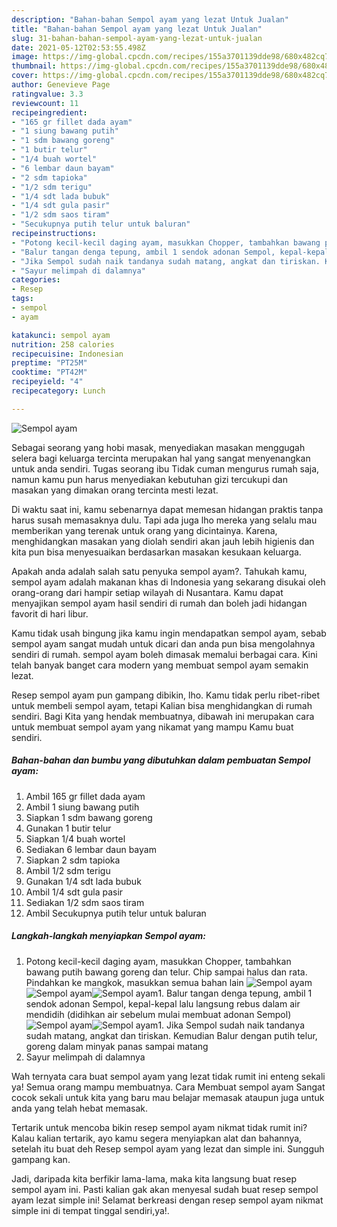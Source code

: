 ```yaml
---
description: "Bahan-bahan Sempol ayam yang lezat Untuk Jualan"
title: "Bahan-bahan Sempol ayam yang lezat Untuk Jualan"
slug: 31-bahan-bahan-sempol-ayam-yang-lezat-untuk-jualan
date: 2021-05-12T02:53:55.498Z
image: https://img-global.cpcdn.com/recipes/155a3701139dde98/680x482cq70/sempol-ayam-foto-resep-utama.jpg
thumbnail: https://img-global.cpcdn.com/recipes/155a3701139dde98/680x482cq70/sempol-ayam-foto-resep-utama.jpg
cover: https://img-global.cpcdn.com/recipes/155a3701139dde98/680x482cq70/sempol-ayam-foto-resep-utama.jpg
author: Genevieve Page
ratingvalue: 3.3
reviewcount: 11
recipeingredient:
- "165 gr fillet dada ayam"
- "1 siung bawang putih"
- "1 sdm bawang goreng"
- "1 butir telur"
- "1/4 buah wortel"
- "6 lembar daun bayam"
- "2 sdm tapioka"
- "1/2 sdm terigu"
- "1/4 sdt lada bubuk"
- "1/4 sdt gula pasir"
- "1/2 sdm saos tiram"
- "Secukupnya putih telur untuk baluran"
recipeinstructions:
- "Potong kecil-kecil daging ayam, masukkan Chopper, tambahkan bawang putih bawang goreng dan telur. Chip sampai halus dan rata. Pindahkan ke mangkok, masukkan semua bahan lain"
- "Balur tangan denga tepung, ambil 1 sendok adonan Sempol, kepal-kepal lalu langsung rebus dalam air mendidih (didihkan air sebelum mulai membuat adonan Sempol)"
- "Jika Sempol sudah naik tandanya sudah matang, angkat dan tiriskan. Kemudian Balur dengan putih telur, goreng dalam minyak panas sampai matang"
- "Sayur melimpah di dalamnya"
categories:
- Resep
tags:
- sempol
- ayam

katakunci: sempol ayam 
nutrition: 258 calories
recipecuisine: Indonesian
preptime: "PT25M"
cooktime: "PT42M"
recipeyield: "4"
recipecategory: Lunch

---
```



![Sempol ayam](https://img-global.cpcdn.com/recipes/155a3701139dde98/680x482cq70/sempol-ayam-foto-resep-utama.jpg)

Sebagai seorang yang hobi masak, menyediakan masakan menggugah selera bagi keluarga tercinta merupakan hal yang sangat menyenangkan untuk anda sendiri. Tugas seorang ibu Tidak cuman mengurus rumah saja, namun kamu pun harus menyediakan kebutuhan gizi tercukupi dan masakan yang dimakan orang tercinta mesti lezat.

Di waktu  saat ini, kamu sebenarnya dapat memesan hidangan praktis tanpa harus susah memasaknya dulu. Tapi ada juga lho mereka yang selalu mau memberikan yang terenak untuk orang yang dicintainya. Karena, menghidangkan masakan yang diolah sendiri akan jauh lebih higienis dan kita pun bisa menyesuaikan berdasarkan masakan kesukaan keluarga. 



Apakah anda adalah salah satu penyuka sempol ayam?. Tahukah kamu, sempol ayam adalah makanan khas di Indonesia yang sekarang disukai oleh orang-orang dari hampir setiap wilayah di Nusantara. Kamu dapat menyajikan sempol ayam hasil sendiri di rumah dan boleh jadi hidangan favorit di hari libur.

Kamu tidak usah bingung jika kamu ingin mendapatkan sempol ayam, sebab sempol ayam sangat mudah untuk dicari dan anda pun bisa mengolahnya sendiri di rumah. sempol ayam boleh dimasak memalui berbagai cara. Kini telah banyak banget cara modern yang membuat sempol ayam semakin lezat.

Resep sempol ayam pun gampang dibikin, lho. Kamu tidak perlu ribet-ribet untuk membeli sempol ayam, tetapi Kalian bisa menghidangkan di rumah sendiri. Bagi Kita yang hendak membuatnya, dibawah ini merupakan cara untuk membuat sempol ayam yang nikamat yang mampu Kamu buat sendiri.

<!--inarticleads1-->

##### Bahan-bahan dan bumbu yang dibutuhkan dalam pembuatan Sempol ayam:

1. Ambil 165 gr fillet dada ayam
1. Ambil 1 siung bawang putih
1. Siapkan 1 sdm bawang goreng
1. Gunakan 1 butir telur
1. Siapkan 1/4 buah wortel
1. Sediakan 6 lembar daun bayam
1. Siapkan 2 sdm tapioka
1. Ambil 1/2 sdm terigu
1. Gunakan 1/4 sdt lada bubuk
1. Ambil 1/4 sdt gula pasir
1. Sediakan 1/2 sdm saos tiram
1. Ambil Secukupnya putih telur untuk baluran




<!--inarticleads2-->

##### Langkah-langkah menyiapkan Sempol ayam:

1. Potong kecil-kecil daging ayam, masukkan Chopper, tambahkan bawang putih bawang goreng dan telur. Chip sampai halus dan rata. Pindahkan ke mangkok, masukkan semua bahan lain
<img src="https://img-global.cpcdn.com/steps/28617926decf9f38/160x128cq70/sempol-ayam-langkah-memasak-1-foto.jpg" alt="Sempol ayam"><img src="https://img-global.cpcdn.com/steps/a3266ae881e58259/160x128cq70/sempol-ayam-langkah-memasak-1-foto.jpg" alt="Sempol ayam"><img src="https://img-global.cpcdn.com/steps/a26c320663f91509/160x128cq70/sempol-ayam-langkah-memasak-1-foto.jpg" alt="Sempol ayam">1. Balur tangan denga tepung, ambil 1 sendok adonan Sempol, kepal-kepal lalu langsung rebus dalam air mendidih (didihkan air sebelum mulai membuat adonan Sempol)
<img src="https://img-global.cpcdn.com/steps/64947fec63f70c3c/160x128cq70/sempol-ayam-langkah-memasak-2-foto.jpg" alt="Sempol ayam"><img src="https://img-global.cpcdn.com/steps/d51faec03c56c0b3/160x128cq70/sempol-ayam-langkah-memasak-2-foto.jpg" alt="Sempol ayam">1. Jika Sempol sudah naik tandanya sudah matang, angkat dan tiriskan. Kemudian Balur dengan putih telur, goreng dalam minyak panas sampai matang
1. Sayur melimpah di dalamnya




Wah ternyata cara buat sempol ayam yang lezat tidak rumit ini enteng sekali ya! Semua orang mampu membuatnya. Cara Membuat sempol ayam Sangat cocok sekali untuk kita yang baru mau belajar memasak ataupun juga untuk anda yang telah hebat memasak.

Tertarik untuk mencoba bikin resep sempol ayam nikmat tidak rumit ini? Kalau kalian tertarik, ayo kamu segera menyiapkan alat dan bahannya, setelah itu buat deh Resep sempol ayam yang lezat dan simple ini. Sungguh gampang kan. 

Jadi, daripada kita berfikir lama-lama, maka kita langsung buat resep sempol ayam ini. Pasti kalian gak akan menyesal sudah buat resep sempol ayam lezat simple ini! Selamat berkreasi dengan resep sempol ayam nikmat simple ini di tempat tinggal sendiri,ya!.

